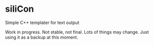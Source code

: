 # siliCon
Simple C++ templater for text output

Work in progress. Not stable, not final. Lots of things may change.
Just using it as a backup at this moment.
